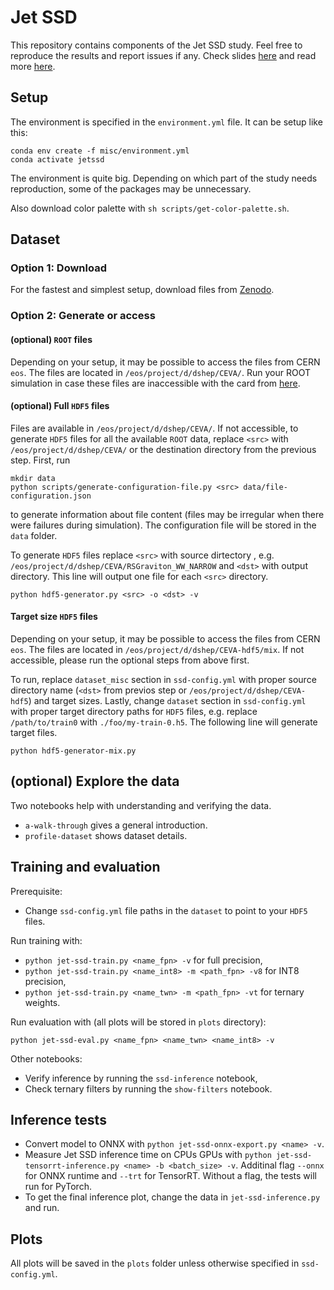 # Jet SSD

This repository contains components of the Jet SSD study. Feel free to reproduce the results and report issues if any. Check slides [here](https://indico.cern.ch/event/948465/contributions/4324196/attachments/2248038/3813115/JetSSD-vCHEP2021.pdf) and read more [here](https://arxiv.org/abs/2105.05785).

## Setup
The environment is specified in the `environment.yml` file. It can be setup like this:
```
conda env create -f misc/environment.yml
conda activate jetssd
```

The environment is quite big. Depending on which part of the study needs reproduction, some of the packages may be unnecessary.

Also download color palette with `sh scripts/get-color-palette.sh`.

## Dataset

### Option 1: Download
For the fastest and simplest setup, download files from [Zenodo](https://doi.org/10.5281/zenodo.4883651).

### Option 2: Generate or access

#### (optional) `ROOT` files
Depending on your setup, it may be possible to access the files from CERN `eos`. The files are located in `/eos/project/d/dshep/CEVA/`. Run your ROOT simulation in case these files are inaccessible with the card from [here](https://github.com/AdrianAlan/jet-ssd/blob/master/misc/CMS_PhaseII_50PU_CEVA.tcl).

#### (optional) Full `HDF5` files
Files are available in `/eos/project/d/dshep/CEVA/`. If not accessible, to generate `HDF5` files for all the available `ROOT` data, replace `<src>` with `/eos/project/d/dshep/CEVA/` or the destination directory from the previous step. First, run
```
mkdir data
python scripts/generate-configuration-file.py <src> data/file-configuration.json
```
to generate information about file content (files may be irregular when there were failures during simulation). The configuration file will be stored in the `data` folder.

To generate `HDF5` files replace `<src>` with source dirtectory , e.g. `/eos/project/d/dshep/CEVA/RSGraviton_WW_NARROW` and `<dst>` with output directory. This line will output one file for each `<src>` directory.
```
python hdf5-generator.py <src> -o <dst> -v
```

#### Target size `HDF5` files
Depending on your setup, it may be possible to access the files from CERN `eos`. The files are located in `/eos/project/d/dshep/CEVA-hdf5/mix`. If not accessible, please run the optional steps from above first.

To run, replace `dataset_misc` section in `ssd-config.yml` with proper source directory name (`<dst>` from previos step or `/eos/project/d/dshep/CEVA-hdf5`) and target sizes. Lastly, change `dataset` section in `ssd-config.yml` with proper target directory paths for `HDF5` files, e.g. replace `/path/to/train0` with `./foo/my-train-0.h5`. The following line will generate target files.
```
python hdf5-generator-mix.py
```

## (optional) Explore the data
Two notebooks help with understanding and verifying the data.
* `a-walk-through` gives a general introduction.
* `profile-dataset` shows dataset details.

## Training and evaluation
Prerequisite:
* Change `ssd-config.yml` file paths in the `dataset` to point to your `HDF5` files.

Run training with:
* `python jet-ssd-train.py <name_fpn> -v` for full precision,
* `python jet-ssd-train.py <name_int8> -m <path_fpn> -v8` for INT8 precision,
* `python jet-ssd-train.py <name_twn> -m <path_fpn> -vt` for ternary weights.

Run evaluation with (all plots will be stored in `plots` directory):
```
python jet-ssd-eval.py <name_fpn> <name_twn> <name_int8> -v
```

Other notebooks:
* Verify inference by running the `ssd-inference` notebook,
* Check ternary filters by running the `show-filters` notebook.

## Inference tests

* Convert model to ONNX with `python jet-ssd-onnx-export.py <name> -v`.
* Measure Jet SSD inference time on CPUs GPUs with `python jet-ssd-tensorrt-inference.py <name> -b <batch_size> -v`. Additinal flag `--onnx` for ONNX runtime and `--trt` for TensorRT. Without a flag, the tests will run for PyTorch.
* To get the final inference plot, change the data in `jet-ssd-inference.py` and run.

## Plots
All plots will be saved in the `plots` folder unless  otherwise specified in `ssd-config.yml`.
